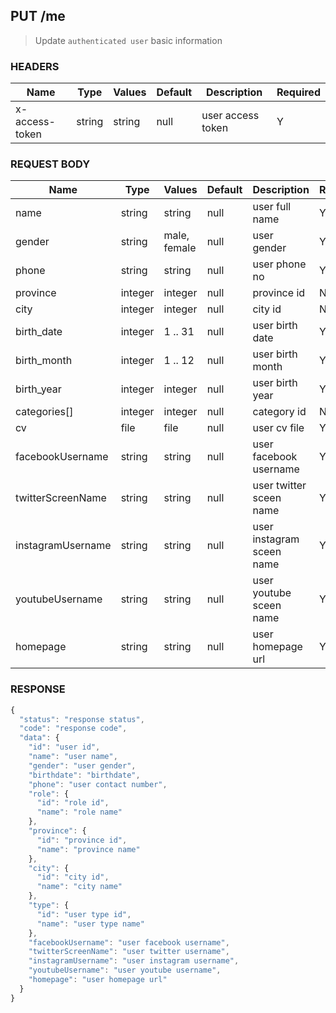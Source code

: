 ## **PUT** /me

> Update `authenticated user` basic information

### **HEADERS**

| Name           | Type   | Values  | Default | Description       | Required |
| -------------- | ------ | ------- | ------- | ----------------- | -------- |
| x-access-token | string | string  |  null   | user access token |     Y    |

### **REQUEST BODY**

| Name              | Type    | Values       | Default | Description               | Required |
| ----------------- | ------- | ------------ | ------- | ------------------------- | -------- |
| name              | string  | string       |  null   | user full name            |     Y    |
| gender            | string  | male, female |  null   | user gender               |     Y    |
| phone             | string  | string       |  null   | user phone no             |     Y    |
| province          | integer | integer      |  null   | province id               |     N    |
| city              | integer | integer      |  null   | city id                   |     N    |
| birth_date        | integer | 1 .. 31      |  null   | user birth date           |     Y    |
| birth_month       | integer | 1 .. 12      |  null   | user birth month          |     Y    |
| birth_year        | integer | integer      |  null   | user birth year           |     Y    |
| categories[]      | integer | integer      |  null   | category id               |     N    |
| cv                | file    | file         |  null   | user cv file              |     Y    |
| facebookUsername  | string  | string       |  null   | user facebook username    |     Y    |
| twitterScreenName | string  | string       |  null   | user twitter sceen name   |     Y    |
| instagramUsername | string  | string       |  null   | user instagram sceen name |     Y    |
| youtubeUsername   | string  | string       |  null   | user youtube sceen name   |     Y    |
| homepage          | string  | string       |  null   | user homepage url         |     Y    |

### **RESPONSE**

``` js
{
  "status": "response status",
  "code": "response code",
  "data": {
    "id": "user id",
    "name": "user name",
    "gender": "user gender",
    "birthdate": "birthdate",
    "phone": "user contact number",
    "role": {
      "id": "role id",
      "name": "role name"
    },
    "province": {
      "id": "province id",
      "name": "province name"
    },
    "city": {
      "id": "city id",
      "name": "city name"
    },
    "type": {
      "id": "user type id",
      "name": "user type name"
    },
    "facebookUsername": "user facebook username",
    "twitterScreenName": "user twitter username",
    "instagramUsername": "user instagram username",
    "youtubeUsername": "user youtube username",
    "homepage": "user homepage url"
  }
}
```
